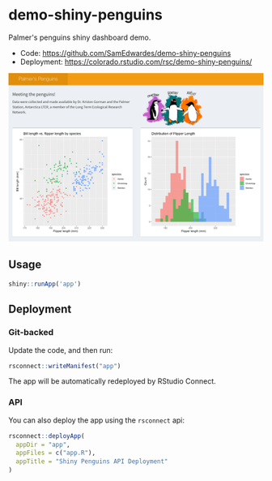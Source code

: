 # demo-shiny-penguins

Palmer's penguins shiny dashboard demo.

- Code: <https://github.com/SamEdwardes/demo-shiny-penguins>
- Deployment: <https://colorado.rstudio.com/rsc/demo-shiny-penguins/>

![screenshot](./imgs/app-screenshot.png)

## Usage

```r
shiny::runApp('app')
```

## Deployment

### Git-backed

Update the code, and then run:

```r
rsconnect::writeManifest("app")
```

The app will be automatically redeployed by RStudio Connect.

### API

You can also deploy the app using the `rsconnect` api:

```r
rsconnect::deployApp(
  appDir = "app",
  appFiles = c("app.R"),
  appTitle = "Shiny Penguins API Deployment"
)
```